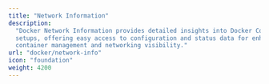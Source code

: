 ```yaml
---
title: "Network Information"
description:
  "Docker Network Information provides detailed insights into Docker Compose
  setups, offering easy access to configuration and status data for enhanced
  container management and networking visibility."
url: "docker/network-info"
icon: "foundation"
weight: 4200
---
```

